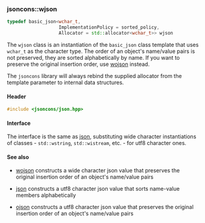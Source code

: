 ### jsoncons::wjson

```c++
typedef basic_json<wchar_t,
                   ImplementationPolicy = sorted_policy,
                   Allocator = std::allocator<wchar_t>> wjson
```
The `wjson` class is an instantiation of the `basic_json` class template that uses `wchar_t` as the character type. The order of an object's name/value pairs is not preserved, they are sorted alphabetically by name. If you want to preserve the original insertion order, use [wojson](wojson.md) instead.

The `jsoncons` library will always rebind the supplied allocator from the template parameter to internal data structures.

#### Header
```c++
#include <jsoncons/json.hpp>
```
#### Interface

The interface is the same as [json](json), substituting wide character instantiations of classes - `std::wstring`, `std::wistream`, etc. - for utf8 character ones.

#### See also

- [wojson](wojson.md) constructs a wide character json value that preserves the original insertion order of an object's name/value pairs

- [json](json) constructs a utf8 character json value that sorts name-value members alphabetically

- [ojson](ojson.md) constructs a utf8 character json value that preserves the original insertion order of an object's name/value pairs


